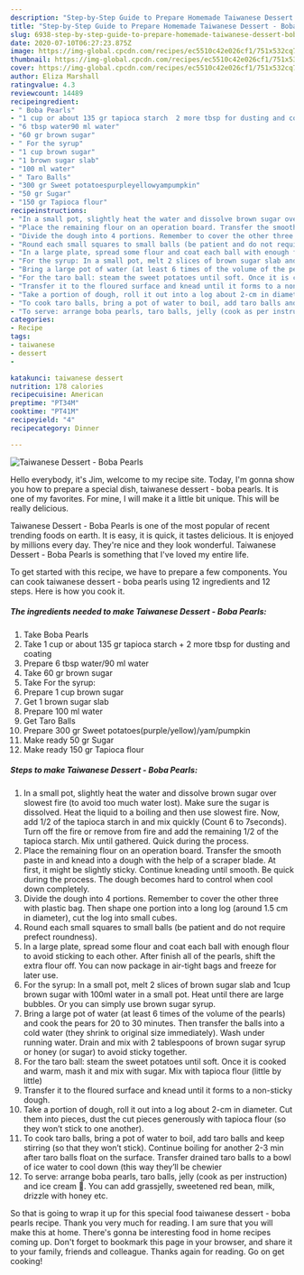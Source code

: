 ```yaml
---
description: "Step-by-Step Guide to Prepare Homemade Taiwanese Dessert - Boba Pearls"
title: "Step-by-Step Guide to Prepare Homemade Taiwanese Dessert - Boba Pearls"
slug: 6938-step-by-step-guide-to-prepare-homemade-taiwanese-dessert-boba-pearls
date: 2020-07-10T06:27:23.875Z
image: https://img-global.cpcdn.com/recipes/ec5510c42e026cf1/751x532cq70/taiwanese-dessert-boba-pearls-recipe-main-photo.jpg
thumbnail: https://img-global.cpcdn.com/recipes/ec5510c42e026cf1/751x532cq70/taiwanese-dessert-boba-pearls-recipe-main-photo.jpg
cover: https://img-global.cpcdn.com/recipes/ec5510c42e026cf1/751x532cq70/taiwanese-dessert-boba-pearls-recipe-main-photo.jpg
author: Eliza Marshall
ratingvalue: 4.3
reviewcount: 14489
recipeingredient:
- " Boba Pearls"
- "1 cup or about 135 gr tapioca starch  2 more tbsp for dusting and coating"
- "6 tbsp water90 ml water"
- "60 gr brown sugar"
- " For the syrup"
- "1 cup brown sugar"
- "1 brown sugar slab"
- "100 ml water"
- " Taro Balls"
- "300 gr Sweet potatoespurpleyellowyampumpkin"
- "50 gr Sugar"
- "150 gr Tapioca flour"
recipeinstructions:
- "In a small pot, slightly heat the water and dissolve brown sugar over slowest fire (to avoid too much water lost). Make sure the sugar is dissolved. Heat the liquid to a boiling and then use slowest fire. Now, add 1/2 of the tapioca starch in and mix quickly (Count 6 to 7seconds). Turn off the fire or remove from fire and add the remaining 1/2 of the tapioca starch. Mix until gathered. Quick during the process."
- "Place the remaining flour on an operation board. Transfer the smooth paste in and knead into a dough with the help of a scraper blade. At first, it might be slightly sticky. Continue kneading until smooth. Be quick during the process. The dough becomes hard to control when cool down completely."
- "Divide the dough into 4 portions. Remember to cover the other three with plastic bag. Then shape one portion into a long log (around 1.5 cm in diameter), cut the log into small cubes."
- "Round each small squares to small balls (be patient and do not require prefect roundness)."
- "In a large plate, spread some flour and coat each ball with enough flour to avoid sticking to each other. After finish all of the pearls, shift the extra flour off. You can now package in air-tight bags and freeze for later use."
- "For the syrup: In a small pot, melt 2 slices of brown sugar slab and 1cup brown sugar with 100ml water in a small pot. Heat until there are large bubbles. Or you can simply use brown sugar syrup."
- "Bring a large pot of water (at least 6 times of the volume of the pearls) and cook the pears for 20 to 30 minutes. Then transfer the balls into a cold water (they shrink to original size immediately). Wash under running water. Drain and mix with 2 tablespoons of brown sugar syrup or honey (or sugar) to avoid sticky together."
- "For the taro ball: steam the sweet potatoes until soft. Once it is cooked and warm, mash it and mix with sugar. Mix with tapioca flour (little by little)"
- "Transfer it to the floured surface and knead until it forms to a non-sticky dough."
- "Take a portion of dough, roll it out into a log about 2-cm in diameter. Cut them into pieces, dust the cut pieces generously with tapioca flour (so they won’t stick to one another)."
- "To cook taro balls, bring a pot of water to boil, add taro balls and keep stirring (so that they won’t stick). Continue boiling for another 2-3 min after taro balls float on the surface. Transfer drained taro balls to a bowl of ice water to cool down (this way they’ll be chewier"
- "To serve: arrange boba pearls, taro balls, jelly (cook as per instruction) and ice cream 🍨. You can add grassjelly, sweetened red bean, milk, drizzle with honey etc."
categories:
- Recipe
tags:
- taiwanese
- dessert
- 

katakunci: taiwanese dessert  
nutrition: 178 calories
recipecuisine: American
preptime: "PT34M"
cooktime: "PT41M"
recipeyield: "4"
recipecategory: Dinner

---
```



![Taiwanese Dessert - Boba Pearls](https://img-global.cpcdn.com/recipes/ec5510c42e026cf1/751x532cq70/taiwanese-dessert-boba-pearls-recipe-main-photo.jpg)

Hello everybody, it's Jim, welcome to my recipe site. Today, I'm gonna show you how to prepare a special dish, taiwanese dessert - boba pearls. It is one of my favorites. For mine, I will make it a little bit unique. This will be really delicious.

Taiwanese Dessert - Boba Pearls is one of the most popular of recent trending foods on earth. It is easy, it is quick, it tastes delicious. It is enjoyed by millions every day. They're nice and they look wonderful. Taiwanese Dessert - Boba Pearls is something that I've loved my entire life.




To get started with this recipe, we have to prepare a few components. You can cook taiwanese dessert - boba pearls using 12 ingredients and 12 steps. Here is how you cook it.

<!--inarticleads1-->

##### The ingredients needed to make Taiwanese Dessert - Boba Pearls:

1. Take  Boba Pearls
1. Take 1 cup or about 135 gr tapioca starch + 2 more tbsp for dusting and coating
1. Prepare 6 tbsp water/90 ml water
1. Take 60 gr brown sugar
1. Take  For the syrup:
1. Prepare 1 cup brown sugar
1. Get 1 brown sugar slab
1. Prepare 100 ml water
1. Get  Taro Balls
1. Prepare 300 gr Sweet potatoes(purple/yellow)/yam/pumpkin
1. Make ready 50 gr Sugar
1. Make ready 150 gr Tapioca flour




<!--inarticleads2-->

##### Steps to make Taiwanese Dessert - Boba Pearls:

1. In a small pot, slightly heat the water and dissolve brown sugar over slowest fire (to avoid too much water lost). Make sure the sugar is dissolved. Heat the liquid to a boiling and then use slowest fire. Now, add 1/2 of the tapioca starch in and mix quickly (Count 6 to 7seconds). Turn off the fire or remove from fire and add the remaining 1/2 of the tapioca starch. Mix until gathered. Quick during the process.
1. Place the remaining flour on an operation board. Transfer the smooth paste in and knead into a dough with the help of a scraper blade. At first, it might be slightly sticky. Continue kneading until smooth. Be quick during the process. The dough becomes hard to control when cool down completely.
1. Divide the dough into 4 portions. Remember to cover the other three with plastic bag. Then shape one portion into a long log (around 1.5 cm in diameter), cut the log into small cubes.
1. Round each small squares to small balls (be patient and do not require prefect roundness).
1. In a large plate, spread some flour and coat each ball with enough flour to avoid sticking to each other. After finish all of the pearls, shift the extra flour off. You can now package in air-tight bags and freeze for later use.
1. For the syrup: In a small pot, melt 2 slices of brown sugar slab and 1cup brown sugar with 100ml water in a small pot. Heat until there are large bubbles. Or you can simply use brown sugar syrup.
1. Bring a large pot of water (at least 6 times of the volume of the pearls) and cook the pears for 20 to 30 minutes. Then transfer the balls into a cold water (they shrink to original size immediately). Wash under running water. Drain and mix with 2 tablespoons of brown sugar syrup or honey (or sugar) to avoid sticky together.
1. For the taro ball: steam the sweet potatoes until soft. Once it is cooked and warm, mash it and mix with sugar. Mix with tapioca flour (little by little)
1. Transfer it to the floured surface and knead until it forms to a non-sticky dough.
1. Take a portion of dough, roll it out into a log about 2-cm in diameter. Cut them into pieces, dust the cut pieces generously with tapioca flour (so they won’t stick to one another).
1. To cook taro balls, bring a pot of water to boil, add taro balls and keep stirring (so that they won’t stick). Continue boiling for another 2-3 min after taro balls float on the surface. Transfer drained taro balls to a bowl of ice water to cool down (this way they’ll be chewier
1. To serve: arrange boba pearls, taro balls, jelly (cook as per instruction) and ice cream 🍨. You can add grassjelly, sweetened red bean, milk, drizzle with honey etc.




So that is going to wrap it up for this special food taiwanese dessert - boba pearls recipe. Thank you very much for reading. I am sure that you will make this at home. There's gonna be interesting food in home recipes coming up. Don't forget to bookmark this page in your browser, and share it to your family, friends and colleague. Thanks again for reading. Go on get cooking!
